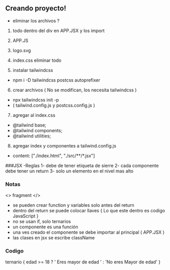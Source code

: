 ## Creando proyecto!
- eliminar los archivos ?
1. todo dentro del div en APP.JSX y los import
2. APP.JS
3. logo.svg
4. index.css eliminar todo

5. instalar tailwindcss
 - npm i -D tailwindcss postcss autoprefixer
6. crear archivos ( No se modifican, los necesita tailwindcss )
 - npx tailwindcss init -p
 - ( tailwind.config.js y postcss.config.js )
7. agregar al index.css
 - @tailwind base;
 - @tailwind components;
 - @tailwind utilities;

8. agregar index y componentes a tailwind.config.js
 - content: ["./index.html", "./src/**/*.jsx"]

###JSX
-Reglas
1- debe de tener etiqueta de sierre
2- cada componente debe tener un return
3- solo un elemento en el nivel mas alto

### Notas
<>
fragment
</>

- se pueden crear function y variables solo antes del return
- dentro del return se puede colocar llaves { Lo que este dentro es codigo JavaScript }
- no se usan if, solo ternarios
- un componente es una función
- una ves creado el componente se debe importar al principal ( APP.JSX )
- las clases en jsx se escribe className

### Codigo
ternario { edad >= 18 ? ' Eres mayor de edad ' : 'No eres Mayor de edad' }